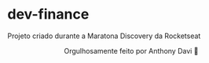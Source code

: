 # dev-finance
Projeto criado durante a Maratona Discovery da Rocketseat

<p align="center">
  <a href="">
    
  </a>
</p>

<p align="center">
Orgulhosamente feito por Anthony Davi &#128156;
</p>

